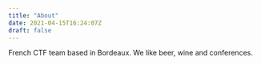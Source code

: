 ```yaml
---
title: "About"
date: 2021-04-15T16:24:07Z
draft: false
---
```


French CTF team based in Bordeaux. We like beer, wine and conferences.